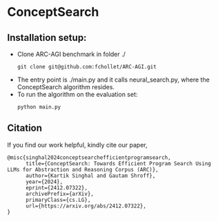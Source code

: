 # ConceptSearch

## Installation setup:
- Clone ARC-AGI benchmark in folder ./
    ```
    git clone git@github.com:fchollet/ARC-AGI.git
    ```
- The entry point is ./main.py and it calls neural_search.py, where the ConceptSearch algorithm resides.
- To run the algorithm on the evaluation set:
    ```
    python main.py
    ```

## Citation
If you find our work helpful, kindly cite our paper,
```
@misc{singhal2024conceptsearchefficientprogramsearch,
      title={ConceptSearch: Towards Efficient Program Search Using LLMs for Abstraction and Reasoning Corpus (ARC)}, 
      author={Kartik Singhal and Gautam Shroff},
      year={2024},
      eprint={2412.07322},
      archivePrefix={arXiv},
      primaryClass={cs.LG},
      url={https://arxiv.org/abs/2412.07322}, 
}
```
